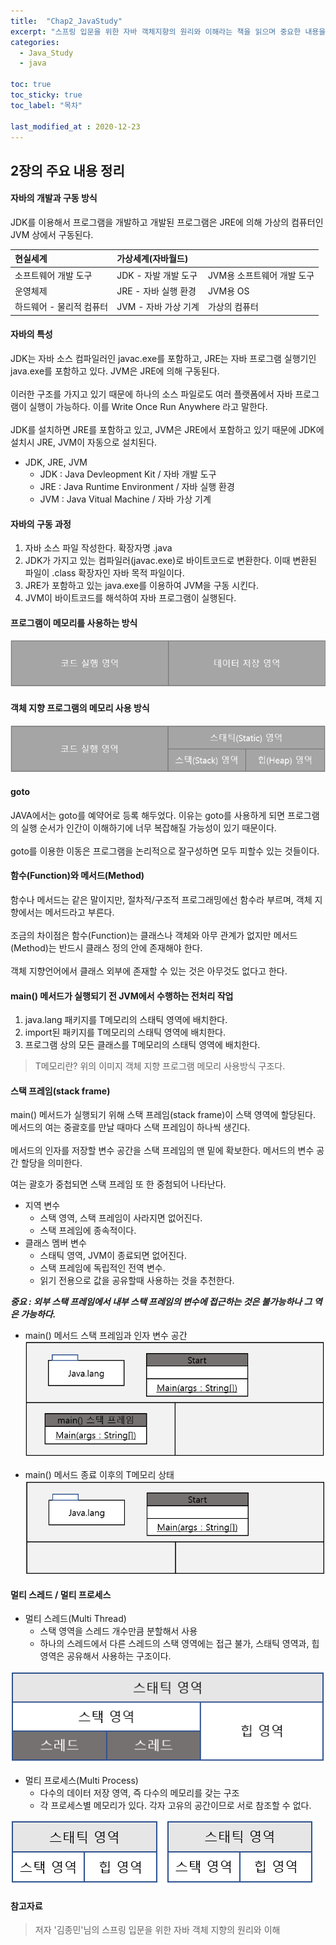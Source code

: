 ```yaml
---
title:  "Chap2_JavaStudy"
excerpt: "스프링 입문을 위한 자바 객체지향의 원리와 이해라는 책을 읽으며 중요한 내용을 단원별로 정리한 글입니다."
categories:
  - Java_Study
  - java

toc: true
toc_sticky: true
toc_label: "목차"

last_modified_at : 2020-12-23
---
```


## 2장의 주요 내용 정리

#### 자바의 개발과 구동 방식

JDK를 이용해서 프로그램을 개발하고 개발된 프로그램은 JRE에 의해 가상의 컴퓨터인 JVM 상에서 구동된다.

|현실세계|가상세계(자바월드)||
|:---|:---|:---|
|소프트웨어 개발 도구     |JDK - 자발 개발 도구  | JVM용 소프트웨어 개발 도구|
|운영체제               |JRE - 자바 실행 환경  | JVM용 OS|
|하드웨어 - 물리적 컴퓨터 | JVM - 자바 가상 기계 | 가상의 컴퓨터 |

#### 자바의 특성
JDK는 자바 소스 컴파일러인 javac.exe를 포함하고, JRE는 자바 프로그램 실행기인 java.exe를 포함하고 있다.
JVM은 JRE에 의해 구동된다.
<br>
<br>
이러한 구조를 가지고 있기 때문에 하나의 소스 파일로도 여러 플랫폼에서 자바 프로그램이 실행이 가능하다. 이를 Write Once Run Anywhere 라고 말한다.
<br>
<br>
JDK를 설치하면 JRE를 포함하고 있고, JVM은 JRE에서 포함하고 있기 때문에 JDK에 설치시 JRE, JVM이 자동으로 설치된다.

* JDK, JRE, JVM
    - JDK : Java Devleopment Kit / 자바 개발 도구
    - JRE : Java Runtime Environment / 자바 실행 환경
    - JVM : Java Vitual Machine / 자바 가상 기계

#### 자바의 구동 과정
1. 자바 소스 파일 작성한다. 확장자명 .java
2. JDK가 가지고 있는 컴파일러(javac.exe)로 바이트코드로 변환한다. 이때 변환된 파일이 .class 확장자인 자바 목적 파일이다.
3. JRE가 포함하고 있는 java.exe를 이용하여 JVM을 구동 시킨다.
4. JVM이 바이트코드를 해석하여 자바 프로그램이 실행된다.

#### 프로그램이 메모리를 사용하는 방식

![ 프로그램 메모리 사용 방식 ](/assets/images/chap2/ProgramMemory.PNG)

#### 객체 지향 프로그램의 메모리 사용 방식

![ 객체 지향 프로그램의 메모리 사용 방식 ](/assets/images/chap2/OOPMemory.PNG)

#### goto
JAVA에서는 goto를 예약어로 등록 해두었다. 이유는 goto를 사용하게 되면 프로그램의 실행 순서가 인간이 이해하기에 너무 복잡해질 가능성이 있기 때문이다.<br><br>
goto를 이용한 이동은 프로그램을 논리적으로 잘구성하면 모두 피할수 있는 것들이다.<br>

#### 함수(Function)와 메서드(Method)
함수나 메서드는 같은 말이지만, 절차적/구조적 프로그래밍에선 함수라 부르며, 객체 지향에서는 메서드라고 부른다.<br><br>
조금의 차이점은 함수(Function)는 클래스나 객체와 아무 관계가 없지만 메서드(Method)는 반드시 클래스 정의 안에 존재해야 한다.<br><br>
객체 지향언어에서 클래스 외부에 존재할 수 있는 것은 아무것도 없다고 한다.

#### main() 메서드가 실행되기 전 JVM에서 수행하는 전처리 작업
1. java.lang 패키지를 T메모리의 스태틱 영역에 배치한다.
2. import된 패키지를 T메모리의 스태틱 영역에 배치한다.
3. 프로그램 상의 모든 클래스를 T메모리의 스태틱 영역에 배치한다.

> T메모리란? 위의 이미지 객체 지향 프로그램 메모리 사용방식 구조다.

#### 스택 프레임(stack frame)
main() 메서드가 실행되기 위해 스택 프레임(stack frame)이 스택 영역에 할당된다.
메서드의 여는 중괄호를 만날 때마다 스택 프레임이 하나씩 생긴다. <br><br>
메서드의 인자를 저장할 변수 공간을 스택 프레임의 맨 밑에 확보한다. 메서드의 변수 공간 할당을 의미한다.

여는 괄호가 중첩되면 스택 프레임 또 한 중첨되어 나타난다.

* 지역 변수
    - 스택 영역, 스택 프레임이 사라지면 없어진다.
    - 스택 프레임에 종속적이다.
* 클래스 멤버 변수
    - 스태틱 영역, JVM이 종료되면 없어진다.
    - 스택 프레임에 독립적인 전역 변수.
    - 읽기 전용으로 값을 공유할때 사용하는 것을 추천한다.
    
***중요 : 외부 스택 프레임에서 내부 스택 프레임의 변수에 접근하는 것은 불가능하나 그 역은 가능하다.***



* main() 메서드 스택 프레임과 인자 변수 공간
![main() 메서드 스택 프레임과 인자 변수 공간](/assets/images/chap2/main.PNG)

* main() 메서드 종료 이후의 T메모리 상태
![main() 메서드 종료 이후의 T 메모리 상태](/assets/images/chap2/main_end.PNG)

#### 멀티 스레드 / 멀티 프로세스

* 멀티 스레드(Multi Thread)
    - 스택 영역을 스레드 개수만큼 분할해서 사용
    - 하나의 스레드에서 다른 스레드의 스택 영역에는 접근 불가, 스태틱 영역과, 힙 영역은 공유해서 사용하는 구조이다.
    
![Multi Thread](/assets/images/chap2/MultiThread.PNG)
    
* 멀티 프로세스(Multi Process)
    - 다수의 데이터 저장 영역, 즉 다수의 메모리를 갖는 구조
    - 각 프로세스별 메모리가 있다. 각자 고유의 공간이므로 서로 참조할 수 없다.

![Multi Process](/assets/images/chap2/MultiProcess.PNG)


#### 참고자료
> 저자 '김종민'님의 스프링 입문을 위한 자바 객체 지향의 원리와 이해